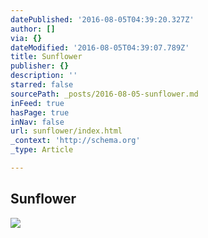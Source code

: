 ```yaml
---
datePublished: '2016-08-05T04:39:20.327Z'
author: []
via: {}
dateModified: '2016-08-05T04:39:07.789Z'
title: Sunflower
publisher: {}
description: ''
starred: false
sourcePath: _posts/2016-08-05-sunflower.md
inFeed: true
hasPage: true
inNav: false
url: sunflower/index.html
_context: 'http://schema.org'
_type: Article

---
```

## **Sunflower**
![](https://the-grid-user-content.s3-us-west-2.amazonaws.com/c4554ba5-5299-45a8-90d8-84f985fce0fc.jpg)